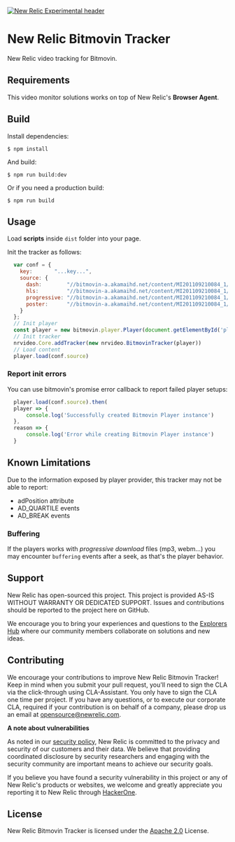 [![New Relic Experimental header](https://github.com/newrelic/opensource-website/raw/master/src/images/categories/Experimental.png)](https://opensource.newrelic.com/oss-category/#new-relic-experimental)

# New Relic Bitmovin Tracker

New Relic video tracking for Bitmovin.

## Requirements

This video monitor solutions works on top of New Relic's **Browser Agent**.

## Build

Install dependencies:

```
$ npm install
```

And build:

```
$ npm run build:dev
```

Or if you need a production build:

```
$ npm run build
```

## Usage

Load **scripts** inside `dist` folder into your page.

Init the tracker as follows:

```js
  var conf = {
    key:       "...key...",
    source: {
      dash:        "//bitmovin-a.akamaihd.net/content/MI201109210084_1/mpds/f08e80da-bf1d-4e3d-8899-f0f6155f6efa.mpd",
      hls:         "//bitmovin-a.akamaihd.net/content/MI201109210084_1/m3u8s/f08e80da-bf1d-4e3d-8899-f0f6155f6efa.m3u8",
      progressive: "//bitmovin-a.akamaihd.net/content/MI201109210084_1/MI201109210084_mpeg-4_hd_high_1080p25_10mbits.mp4",
      poster:      "//bitmovin-a.akamaihd.net/content/MI201109210084_1/poster.jpg"
    }
  };
  // Init player
  const player = new bitmovin.player.Player(document.getElementById('player'), conf);
  // Init tracker
  nrvideo.Core.addTracker(new nrvideo.BitmovinTracker(player))
  // Load content
  player.load(conf.source)
```

### Report init errors

You can use bitmovin's promise error callback to report failed player setups:

```js
  player.load(conf.source).then(
  player => {
      console.log('Successfully created Bitmovin Player instance')
  },
  reason => {
      console.log('Error while creating Bitmovin Player instance')
  }
```

## Known Limitations

Due to the information exposed by player provider, this tracker may not be able to report:

- adPosition attribute
- AD_QUARTILE events
- AD_BREAK events

### Buffering

If the players works with *progressive download* files (mp3, webm...) you may encounter `buffering` events after a seek, as that's the player behavior.

## Support

New Relic has open-sourced this project. This project is provided AS-IS WITHOUT WARRANTY OR DEDICATED SUPPORT. Issues and contributions should be reported to the project here on GitHub.

We encourage you to bring your experiences and questions to the [Explorers Hub](https://discuss.newrelic.com) where our community members collaborate on solutions and new ideas.

## Contributing

We encourage your contributions to improve New Relic Bitmovin Tracker! Keep in mind when you submit your pull request, you'll need to sign the CLA via the click-through using CLA-Assistant. You only have to sign the CLA one time per project. If you have any questions, or to execute our corporate CLA, required if your contribution is on behalf of a company, please drop us an email at opensource@newrelic.com.

**A note about vulnerabilities**

As noted in our [security policy](../../security/policy), New Relic is committed to the privacy and security of our customers and their data. We believe that providing coordinated disclosure by security researchers and engaging with the security community are important means to achieve our security goals.

If you believe you have found a security vulnerability in this project or any of New Relic's products or websites, we welcome and greatly appreciate you reporting it to New Relic through [HackerOne](https://hackerone.com/newrelic).

## License

New Relic Bitmovin Tracker is licensed under the [Apache 2.0](http://apache.org/licenses/LICENSE-2.0.txt) License.
